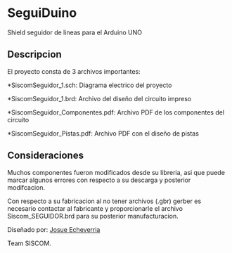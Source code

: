 # SeguiDuino

Shield seguidor de lineas para el Arduino UNO

## Descripcion

El proyecto consta de 3 archivos importantes:

*SiscomSeguidor_1.sch: Diagrama electrico del proyecto

*SiscomSeguidor_1.brd: Archivo del diseño del circuito impreso

*SiscomSeguidor_Componentes.pdf: Archivo PDF de los componentes del circuito

*SiscomSeguidor_Pistas.pdf: Archivo PDF con el diseño de pistas

## Consideraciones

Muchos componentes fueron modificados desde su libreria, asi que puede 
marcar algunos errores con respecto a su descarga y posterior modifcacion.

Con respecto a su fabricacion al no tener archivos (.gbr) gerber es 
necesario contactar al fabricante y proporcionarle el archivo 
Siscom_SEGUIDOR.brd para su posterior manufacturacion.

Diseñado por: [Josue Echeverria](https://www.facebook.com/josue.echeverria.583)

Team SISCOM.
